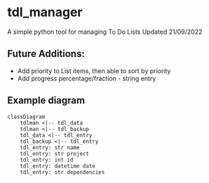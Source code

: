 # tdl_manager
A simple python tool for managing To Do Lists
Updated 21/09/2022

## Future Additions:
 - Add priority to List items, then able to sort by priority
 - Add progress percentage/fraction - string entry

## Example diagram
```mermaid
classDiagram
    tdlman <|-- tdl_data
    tdlman <|-- tdl_backup
    tdl_data <|-- tdl_entry
    tdl_backup <|-- tdl_entry
    tdl_entry: str name 
    tdl_entry: str project
    tdl_entry: int id
    tdl_entry: datetime date
    tdl_entry: str dependencies
```